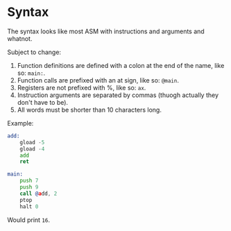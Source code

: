 # Syntax

The syntax looks like most ASM with instructions and arguments and whatnot.

Subject to change:

1. Function definitions are defined with a colon at the end of the name, like so: `main:`.
2. Function calls are prefixed with an at sign, like so: `@main`.
3. Registers are not prefixed with %, like so: `ax`.
4. Instruction arguments are separated by commas (thuogh actually they don't have to be).
5. All words must be shorter than 10 characters long.

Example:

```asm
add:
	gload -5
	gload -4
	add
	ret

main:
	push 7
	push 9
	call @add, 2
	ptop
	halt 0
```

Would print `16`.
